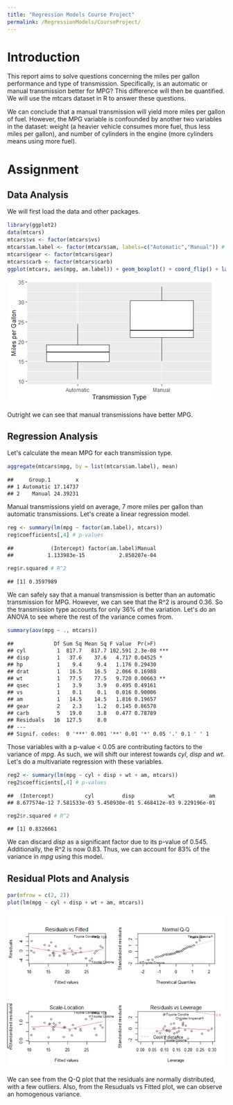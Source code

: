 ```yaml
---
title: "Regression Models Course Project"
permalink: /RegressionModels/CourseProject/
---
```


# **Introduction**
This report aims to solve questions concerning the miles per gallon performance and type of transmission. Specifically, is an automatic or manual transmission better for MPG? This difference will then be quantified. We will use the mtcars dataset in R to answer these questions. 

We can conclude that a manual transmission will yield more miles per gallon of fuel. However, the MPG variable is confounded by another two variables in the dataset: weight (a heavier vehicle consumes more fuel, thus less miles per gallon), and number of cylinders in the engine (more cylinders means using more fuel).

# **Assignment**

## Data Analysis
We will first load the data and other packages.

```r
library(ggplot2)
data(mtcars)
mtcars$vs <- factor(mtcars$vs)
mtcars$am.label <- factor(mtcars$am, labels=c("Automatic","Manual")) # 0 = Automatic, 1 = Manual
mtcars$gear <- factor(mtcars$gear)
mtcars$carb <- factor(mtcars$carb)
ggplot(mtcars, aes(mpg, am.label)) + geom_boxplot() + coord_flip() + labs(x= "Miles per Gallon", y = "Transmission Type")
```

![](RMproject_files/figure-html/load_data-1.png)<!-- -->

Outright we can see that manual transmissions have better MPG.

## Regression Analysis
Let's calculate the mean MPG for each transmission type.

```r
aggregate(mtcars$mpg, by = list(mtcars$am.label), mean)
```

```
##     Group.1        x
## 1 Automatic 17.14737
## 2    Manual 24.39231
```

Manual transmissions yield on average, 7 more miles per gallon than automatic transmissions. Let's create a linear regression model.

```r
reg <- summary(lm(mpg ~ factor(am.label), mtcars))
reg$coefficients[,4] # p-values
```

```
##            (Intercept) factor(am.label)Manual 
##           1.133983e-15           2.850207e-04
```

```r
reg$r.squared # R^2
```

```
## [1] 0.3597989
```

We can safely say that a manual transmission is better than an automatic transmission for MPG. However, we can see that the R^2 is around 0.36. So the transmission type accounts for only 36% of the variation. Let's do an ANOVA to see where the rest of the variance comes from.

```r
summary(aov(mpg ~ ., mtcars))
```

```
##             Df Sum Sq Mean Sq F value  Pr(>F)    
## cyl          1  817.7   817.7 102.591 2.3e-08 ***
## disp         1   37.6    37.6   4.717 0.04525 *  
## hp           1    9.4     9.4   1.176 0.29430    
## drat         1   16.5    16.5   2.066 0.16988    
## wt           1   77.5    77.5   9.720 0.00663 ** 
## qsec         1    3.9     3.9   0.495 0.49161    
## vs           1    0.1     0.1   0.016 0.90006    
## am           1   14.5    14.5   1.816 0.19657    
## gear         2    2.3     1.2   0.145 0.86578    
## carb         5   19.0     3.8   0.477 0.78789    
## Residuals   16  127.5     8.0                    
## ---
## Signif. codes:  0 '***' 0.001 '**' 0.01 '*' 0.05 '.' 0.1 ' ' 1
```

Those variables with a p-value < 0.05 are contributing factors to the variance of *mpg*. As such, we will shift our interest towards *cyl*, *disp* and *wt*. Let's do a multivariate regression with these variables.

```r
reg2 <- summary(lm(mpg ~ cyl + disp + wt + am, mtcars))
reg2$coefficients[,4] # p-values
```

```
##  (Intercept)          cyl         disp           wt           am 
## 8.677574e-12 7.581533e-03 5.450930e-01 5.468412e-03 9.229196e-01
```

```r
reg2$r.squared # R^2
```

```
## [1] 0.8326661
```

We can discard *disp* as a significant factor due to its p-value of 0.545. Additionally, the R^2 is now 0.83. Thus, we can account for 83% of the variance in *mpg* using this model. 

## Residual Plots and Analysis

```r
par(mfrow = c(2, 2))
plot(lm(mpg ~ cyl + disp + wt + am, mtcars))
```

![](RMproject_files/figure-html/plots-1.png)<!-- -->

We can see from the Q-Q plot that the residuals are normally distributed, with a few outliers. Also, from the Resuduals vs Fitted plot, we can observe an homogenous variance. 

